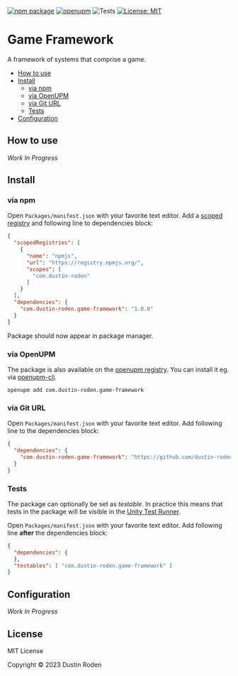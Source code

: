 [![npm package](https://img.shields.io/npm/v/com.dustin-roden.game-framework)](https://www.npmjs.com/package/com.dustin-roden.game-framework)
[![openupm](https://img.shields.io/npm/v/com.dustin-roden.game-framework?label=openupm&registry_uri=https://package.openupm.com)](https://openupm.com/packages/com.dustin-roden.game-framework/)
![Tests](https://github.com/dustin-roden/game-framework/workflows/Tests/badge.svg)
[![License: MIT](https://img.shields.io/badge/License-MIT-green.svg)](https://opensource.org/licenses/MIT)

# Game Framework

A framework of systems that comprise a game.

- [How to use](#how-to-use)
- [Install](#install)
  - [via npm](#via-npm)
  - [via OpenUPM](#via-openupm)
  - [via Git URL](#via-git-url)
  - [Tests](#tests)
- [Configuration](#configuration)

<!-- toc -->

## How to use

*Work In Progress*

## Install

### via npm

Open `Packages/manifest.json` with your favorite text editor. Add a [scoped registry](https://docs.unity3d.com/Manual/upm-scoped.html) and following line to dependencies block:
```json
{
  "scopedRegistries": [
    {
      "name": "npmjs",
      "url": "https://registry.npmjs.org/",
      "scopes": [
        "com.dustin-roden"
      ]
    }
  ],
  "dependencies": {
    "com.dustin-roden.game-framework": "1.0.0"
  }
}
```
Package should now appear in package manager.

### via OpenUPM

The package is also available on the [openupm registry](https://openupm.com/packages/com.dustin-roden.game-framework). You can install it eg. via [openupm-cli](https://github.com/openupm/openupm-cli).

```
openupm add com.dustin-roden.game-framework
```

### via Git URL

Open `Packages/manifest.json` with your favorite text editor. Add following line to the dependencies block:
```json
{
  "dependencies": {
    "com.dustin-roden.game-framework": "https://github.com/dustin-roden/game-framework.git"
  }
}
```

### Tests

The package can optionally be set as *testable*.
In practice this means that tests in the package will be visible in the [Unity Test Runner](https://docs.unity3d.com/2017.4/Documentation/Manual/testing-editortestsrunner.html).

Open `Packages/manifest.json` with your favorite text editor. Add following line **after** the dependencies block:
```json
{
  "dependencies": {
  },
  "testables": [ "com.dustin-roden.game-framework" ]
}
```

## Configuration

*Work In Progress*

## License

MIT License

Copyright © 2023 Dustin Roden
